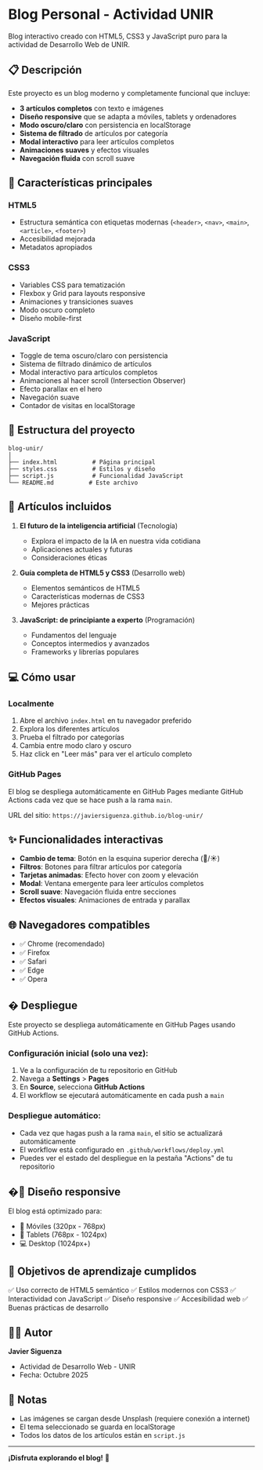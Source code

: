 # Blog Personal - Actividad UNIR

Blog interactivo creado con HTML5, CSS3 y JavaScript puro para la actividad de Desarrollo Web de UNIR.

## 📋 Descripción

Este proyecto es un blog moderno y completamente funcional que incluye:

- **3 artículos completos** con texto e imágenes
- **Diseño responsive** que se adapta a móviles, tablets y ordenadores
- **Modo oscuro/claro** con persistencia en localStorage
- **Sistema de filtrado** de artículos por categoría
- **Modal interactivo** para leer artículos completos
- **Animaciones suaves** y efectos visuales
- **Navegación fluida** con scroll suave

## 🚀 Características principales

### HTML5
- Estructura semántica con etiquetas modernas (`<header>`, `<nav>`, `<main>`, `<article>`, `<footer>`)
- Accesibilidad mejorada
- Metadatos apropiados

### CSS3
- Variables CSS para tematización
- Flexbox y Grid para layouts responsive
- Animaciones y transiciones suaves
- Modo oscuro completo
- Diseño mobile-first

### JavaScript
- Toggle de tema oscuro/claro con persistencia
- Sistema de filtrado dinámico de artículos
- Modal interactivo para artículos completos
- Animaciones al hacer scroll (Intersection Observer)
- Efecto parallax en el hero
- Navegación suave
- Contador de visitas en localStorage

## 📂 Estructura del proyecto

```
blog-unir/
│
├── index.html          # Página principal
├── styles.css          # Estilos y diseño
├── script.js           # Funcionalidad JavaScript
└── README.md          # Este archivo
```

## 🎨 Artículos incluidos

1. **El futuro de la inteligencia artificial** (Tecnología)
   - Explora el impacto de la IA en nuestra vida cotidiana
   - Aplicaciones actuales y futuras
   - Consideraciones éticas

2. **Guía completa de HTML5 y CSS3** (Desarrollo web)
   - Elementos semánticos de HTML5
   - Características modernas de CSS3
   - Mejores prácticas

3. **JavaScript: de principiante a experto** (Programación)
   - Fundamentos del lenguaje
   - Conceptos intermedios y avanzados
   - Frameworks y librerías populares

## 💻 Cómo usar

### Localmente
1. Abre el archivo `index.html` en tu navegador preferido
2. Explora los diferentes artículos
3. Prueba el filtrado por categorías
4. Cambia entre modo claro y oscuro
5. Haz click en "Leer más" para ver el artículo completo

### GitHub Pages
El blog se despliega automáticamente en GitHub Pages mediante GitHub Actions cada vez que se hace push a la rama `main`.

URL del sitio: `https://javiersiguenza.github.io/blog-unir/`

## ✨ Funcionalidades interactivas

- **Cambio de tema**: Botón en la esquina superior derecha (🌙/☀️)
- **Filtros**: Botones para filtrar artículos por categoría
- **Tarjetas animadas**: Efecto hover con zoom y elevación
- **Modal**: Ventana emergente para leer artículos completos
- **Scroll suave**: Navegación fluida entre secciones
- **Efectos visuales**: Animaciones de entrada y parallax

## 🌐 Navegadores compatibles

- ✅ Chrome (recomendado)
- ✅ Firefox
- ✅ Safari
- ✅ Edge
- ✅ Opera

## � Despliegue

Este proyecto se despliega automáticamente en GitHub Pages usando GitHub Actions.

### Configuración inicial (solo una vez):
1. Ve a la configuración de tu repositorio en GitHub
2. Navega a **Settings** > **Pages**
3. En **Source**, selecciona **GitHub Actions**
4. El workflow se ejecutará automáticamente en cada push a `main`

### Despliegue automático:
- Cada vez que hagas push a la rama `main`, el sitio se actualizará automáticamente
- El workflow está configurado en `.github/workflows/deploy.yml`
- Puedes ver el estado del despliegue en la pestaña "Actions" de tu repositorio

## �📱 Diseño responsive

El blog está optimizado para:
- 📱 Móviles (320px - 768px)
- 📱 Tablets (768px - 1024px)
- 💻 Desktop (1024px+)

## 🎯 Objetivos de aprendizaje cumplidos

✅ Uso correcto de HTML5 semántico
✅ Estilos modernos con CSS3
✅ Interactividad con JavaScript
✅ Diseño responsive
✅ Accesibilidad web
✅ Buenas prácticas de desarrollo

## 👨‍💻 Autor

**Javier Siguenza**
- Actividad de Desarrollo Web - UNIR
- Fecha: Octubre 2025

## 📝 Notas

- Las imágenes se cargan desde Unsplash (requiere conexión a internet)
- El tema seleccionado se guarda en localStorage
- Todos los datos de los artículos están en `script.js`

---

**¡Disfruta explorando el blog!** 🚀
